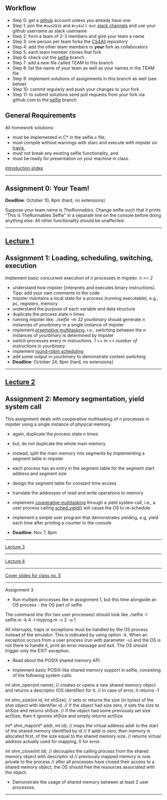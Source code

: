 Workflow
--------

* Step 0: get a [github](https://github.com) account unless you already have one
* Step 1: join the `#sws2016` and `#cs4all-bot` [slack channels](https://cksystemsteaching.slack.com/signup) and use your github username as slack username
* Step 2: form a team of 2-3 members and give your team a name
* Step 3: one person per team forks the [CS4All](https://github.com/cksystemsteaching/CS4All/fork) repository
* Step 4: add the other team members to __your__ fork as collaborators
* Step 5: each team member clones that fork
* Step 6: check out the [selfie](https://github.com/cksystemsteaching/CS4All/tree/selfie) branch
* Step 7: add a new file called TEAM to this branch
* Step 8: list the name of your team as well as your names in the TEAM file
* Step 9: implement solutions of assignments in this branch as well (see below)
* Step 10: commit regularly and push your changes to your fork
* Step 11: to submit solutions send pull requests from your fork via github.com to the [selfie](https://github.com/cksystemsteaching/CS4All/tree/selfie) branch

General Requirements
--------------------

All homework solutions:

* must be implemented in C\* in the selfie.c file,
* must compile without warnings with starc and execute with mipster on [travis](https://travis-ci.org/cksystemsteaching/CS4All),
* must not break any existing selfie functionality, and
* must be ready for presentation on your machine in class.


[Introduction slides](https://myfiles.sbg.ac.at/index.php/s/gEGFSoIrMdee6rA)

---------------------

Assignment 0: Your Team!
------------------------

__Deadline__: October 10, 8pm (hard, no extensions)

Suppose your team name is *TheRunnables*. Change selfie such that it prints "This is TheRunnables Selfie" in a separate line on the console before doing anything else. All other functionality should be unaffected.

-----------
[Lecture 1](https://myfiles.sbg.ac.at/index.php/s/oTwDS4UoSijdEEc)
-----------



Assignment 1: Loading, scheduling, switching, execution
-------------------------------------------------------

Implement basic concurrent execution of _n_ processes in mipster. _n >= 2_ 

* understand how mipster [interprets and executes binary instructions]. Tipp: add your own comments to the code
* mipster maintains a local state for a process (running executable), e.g., pc, registers, memory
* understand the purpose of each variable and data structure
* duplicate the process state n times
* running mipster like: _./selfie -m 32 yourbinary_ should generate _n_ instances of _yourbinary_ in a single instance of mipster
* implement [preemptive multitasking](https://en.wikipedia.org/wiki/Preemption_(computing)), i.e., switching between the _n_ instances of _yourbinary_ is determined by mipster 
* switch processes every m instructions. _1 <= m <= number of instructions in yourbinary_
* implement [round-robin scheduling](https://en.wikipedia.org/wiki/Round-robin_scheduling)
* add some output in _yourbinary_ to demonstrate context switching
* __Deadline__: October 24, 8pm (hard, no extensions)

-----------
[Lecture 2](https://myfiles.sbg.ac.at/index.php/s/DOuC6keTPyEAHcw)
-----------

Assignment 2: Memory segmentation, yield system call
----------------------------------------------------

This assignment deals with cooperative multitasking of _n_ processes in mipster using a single instance of physical memory.

* again, duplicate the process state _n_ times
* but, do not duplicate the whole main memory
* instead, split the main memory into segments by implementing a segment table in mipster
* each process has an entry in the segment table for the segment start address and segment size
* design the segment table for constant time access
* translate the addresses of read and write operations to memory

* implement [cooperative multitasking](https://en.wikipedia.org/wiki/Computer_multitasking) through a yield system call, i.e., a user process calling [sched_yield()](http://linux.die.net/man/2/sched_yield) will cause the OS to re-schedule
* implement a simple user program that demonstrates yielding, e.g, yield each time after printing a counter to the console
* __Deadline__: Nov 7, 8pm

-----------

[Lecture 3](https://myfiles.sbg.ac.at/index.php/s/sDpx7HPjbGitXwA)

-----------

[Lecture 4](https://myfiles.sbg.ac.at/index.php/s/j7xW8qDRTxnd7pO)

-----------

[Cover slides for class no. 5](https://myfiles.sbg.ac.at/index.php/s/yGZIpDCe5iccUK7)

-----------

Assignment 3

* Run multiple processes like in assignment 1, but this time alongside an OS process - the OS part of selfie. 

The command line (for two user processes) should look like
./selfie -l selfie.m -k 4 -l myprog.m -c 2 -u 1 

All interrupts, traps or exceptions must be handled by the OS process instead of the emulator. This is indicated by  using option -k. When an exception occurs from a user process (run with parameter -u) and the OS is not there to handle it, print an error message and exit. The OS should trigger only the EXIT exception. 

* Read about the POSIX shared memory API.

* Implement basic POSIX-like shared memory support in selfie, consisting of the following system calls:

int shm_open(int name); 
// creates or opens a new shared memory object and returns a descriptor (OS identifier) for it. 
// In case of error, it returns -1

int shm_size(int id, int shSize);
// sets or returns the size (in bytes) of the shm object with identifier id. 
// If the object had size zero, it sets the size to shSize and returns shSize.
// If the object had some previously set size actSize, then it ignores shSize and simply returns actSize.

int* shm_map(int* addr, int id);
// maps the virtual address addr to the start of the shared memory identified by id
// if addr is zero, then memory is allocated first, of the size equal to the shared memory size. 
// returns virtual address actually used for mapping, 0 for error.

int shm_close(int id);
// decouples the calling process from the shared memory object with descriptor id
// previously mapped memory is now private to the process
// after all processes have closed their access to a shared memory object, the OS should free the resources associated with the object.

* Demonstrate the usage of shared memory between at least 2 user processes.

-----------


